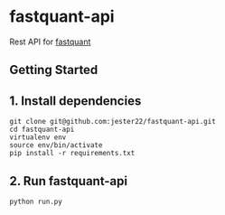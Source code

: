 # fastquant-api
Rest API for [fastquant](https://github.com/enzoampil/fastquant "Fastquant's GitHUb Page")

## Getting Started

## 1. Install dependencies
```
git clone git@github.com:jester22/fastquant-api.git
cd fastquant-api
virtualenv env
source env/bin/activate
pip install -r requirements.txt
```
## 2. Run fastquant-api
```
python run.py
```
